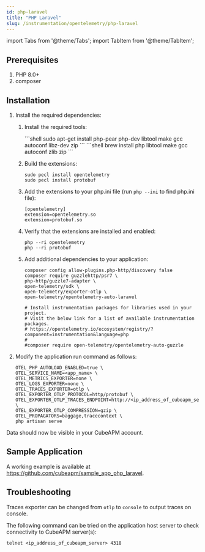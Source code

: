 ```yaml
---
id: php-laravel
title: "PHP Laravel"
slug: /instrumentation/opentelemetry/php-laravel
---
```


import Tabs from '@theme/Tabs';
import TabItem from '@theme/TabItem';

## Prerequisites

1. PHP 8.0+
2. composer

## Installation

1. Install the required dependencies:

   1. Install the required tools:

      <Tabs groupId="operating-systems">
         <TabItem value="lin" label="Linux">
            ```shell
            sudo apt-get install php-pear php-dev libtool make gcc autoconf libz-dev zip
            ```
         </TabItem>
         <TabItem value="mac" label="Mac">
            ```shell
            brew install php libtool make gcc autoconf zlib zip
            ```
         </TabItem>
      </Tabs>

   2. Build the extensions:

      ```shell
      sudo pecl install opentelemetry
      sudo pecl install protobuf
      ```

   3. Add the extensions to your php.ini file (run `php --ini` to find php.ini file):

      ```shell
      [opentelemetry]
      extension=opentelemetry.so
      extension=protobuf.so
      ```

   4. Verify that the extensions are installed and enabled:

      ```shell
      php --ri opentelemetry
      php --ri protobuf
      ```

   5. Add additional dependencies to your application:

      ```shell
      composer config allow-plugins.php-http/discovery false
      composer require guzzlehttp/psr7 \
      php-http/guzzle7-adapter \
      open-telemetry/sdk \
      open-telemetry/exporter-otlp \
      open-telemetry/opentelemetry-auto-laravel

      # Install instrumentation packages for libraries used in your project.
      # Visit the below link for a list of available instrumentation packages.
      # https://opentelemetry.io/ecosystem/registry/?component=instrumentation&language=php
      #
      #composer require open-telemetry/opentelemetry-auto-guzzle
      ```

2. Modify the application run command as follows:

   ```shell
   OTEL_PHP_AUTOLOAD_ENABLED=true \
   OTEL_SERVICE_NAME=<app_name> \
   OTEL_METRICS_EXPORTER=none \
   OTEL_LOGS_EXPORTER=none \
   OTEL_TRACES_EXPORTER=otlp \
   OTEL_EXPORTER_OTLP_PROTOCOL=http/protobuf \
   OTEL_EXPORTER_OTLP_TRACES_ENDPOINT=http://<ip_address_of_cubeapm_server>:4318/v1/traces \
   OTEL_EXPORTER_OTLP_COMPRESSION=gzip \
   OTEL_PROPAGATORS=baggage,tracecontext \
   php artisan serve
   ```

Data should now be visible in your CubeAPM account.

## Sample Application

A working example is available at https://github.com/cubeapm/sample_app_php_laravel.

## Troubleshooting

Traces exporter can be changed from `otlp` to `console` to output traces on console.

The following command can be tried on the application host server to check connectivity to CubeAPM server(s):

```shell
telnet <ip_address_of_cubeapm_server> 4318
```

